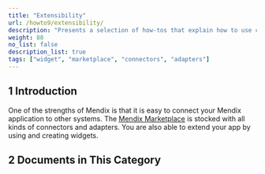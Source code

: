 ```yaml
---
title: "Extensibility"
url: /howto9/extensibility/
description: "Presents a selection of how-tos that explain how to use connectors and adapters from the Marketplace."
weight: 80
no_list: false
description_list: true
tags: ["widget", "marketplace", "connectors", "adapters"]
---
```


## 1 Introduction

One of the strengths of Mendix is that it is easy to connect your Mendix application to other systems. The [Mendix Marketplace](https://marketplace.mendix.com/) is stocked with all kinds of connectors and adapters. You are also able to extend your app by using and creating widgets.

## 2 Documents in This Category

